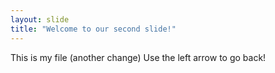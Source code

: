 ```yaml
---
layout: slide
title: "Welcome to our second slide!"
---
```

This is my file (another change)
Use the left arrow to go back!

